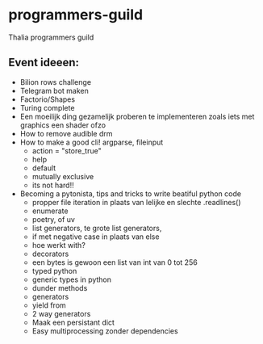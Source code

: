 # programmers-guild
Thalia programmers guild 

## Event ideeen:

- Bilion rows challenge
- Telegram bot maken
- Factorio/Shapes
- Turing complete
- Een moeilijk ding gezamelijk proberen te implementeren zoals iets met graphics een shader ofzo
- How to remove audible drm
- How to make a good cli! argparse, fileinput
  - action = "store_true"
  - help
  - default
  - mutually exclusive
  - its not hard!!
- Becoming a pytonista, tips and tricks to write beatiful python code
  - propper file iteration in plaats van lelijke en slechte .readlines()
  - enumerate
  - poetry, of uv
  - list generators, te grote list generators,
  - if met negative case in plaats van else
  - hoe werkt with?  
  - decorators
  - een bytes is gewoon een list van int van 0 tot 256
  - typed python
  - generic types in python
  - dunder methods
  - generators
  - yield from
  - 2 way generators 
  - Maak een persistant dict
  - Easy multiprocessing zonder dependencies
